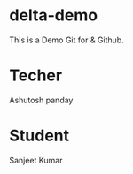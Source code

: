 # delta-demo
This is a Demo Git for &amp; Github.

# Techer
Ashutosh panday
#  Student
Sanjeet Kumar
